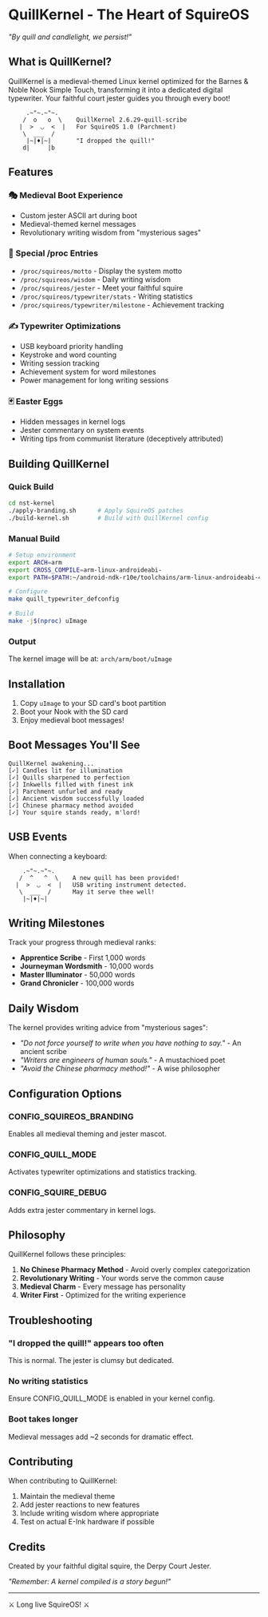 # QuillKernel - The Heart of SquireOS

*"By quill and candlelight, we persist!"*

## What is QuillKernel?

QuillKernel is a medieval-themed Linux kernel optimized for the Barnes & Noble Nook Simple Touch, transforming it into a dedicated digital typewriter. Your faithful court jester guides you through every boot!

```
     .~"~.~"~.
    /  o   o  \    QuillKernel 2.6.29-quill-scribe
   |  >  ◡  <  |   For SquireOS 1.0 (Parchment)
    \  ___  /      
     |~|♦|~|       "I dropped the quill!"
    d|     |b      
```

## Features

### 🎭 Medieval Boot Experience
- Custom jester ASCII art during boot
- Medieval-themed kernel messages
- Revolutionary writing wisdom from "mysterious sages"

### 📜 Special /proc Entries
- `/proc/squireos/motto` - Display the system motto
- `/proc/squireos/wisdom` - Daily writing wisdom
- `/proc/squireos/jester` - Meet your faithful squire
- `/proc/squireos/typewriter/stats` - Writing statistics
- `/proc/squireos/typewriter/milestone` - Achievement tracking

### ✍️ Typewriter Optimizations
- USB keyboard priority handling
- Keystroke and word counting
- Writing session tracking
- Achievement system for word milestones
- Power management for long writing sessions

### 🃏 Easter Eggs
- Hidden messages in kernel logs
- Jester commentary on system events
- Writing tips from communist literature (deceptively attributed)

## Building QuillKernel

### Quick Build
```bash
cd nst-kernel
./apply-branding.sh      # Apply SquireOS patches
./build-kernel.sh        # Build with QuillKernel config
```

### Manual Build
```bash
# Setup environment
export ARCH=arm
export CROSS_COMPILE=arm-linux-androideabi-
export PATH=$PATH:~/android-ndk-r10e/toolchains/arm-linux-androideabi-4.9/prebuilt/linux-x86_64/bin/

# Configure
make quill_typewriter_defconfig

# Build
make -j$(nproc) uImage
```

### Output
The kernel image will be at: `arch/arm/boot/uImage`

## Installation

1. Copy `uImage` to your SD card's boot partition
2. Boot your Nook with the SD card
3. Enjoy medieval boot messages!

## Boot Messages You'll See

```
QuillKernel awakening...
[✓] Candles lit for illumination
[✓] Quills sharpened to perfection
[✓] Inkwells filled with finest ink
[✓] Parchment unfurled and ready
[✓] Ancient wisdom successfully loaded
[✓] Chinese pharmacy method avoided
[✓] Your squire stands ready, m'lord!
```

## USB Events
When connecting a keyboard:
```
    .~"~.~"~.
   /  ^   ^  \    A new quill has been provided!
  |  >  ◡  <  |   USB writing instrument detected.
   \  ___  /      May it serve thee well!
    |~|♦|~|       
```

## Writing Milestones

Track your progress through medieval ranks:
- **Apprentice Scribe** - First 1,000 words
- **Journeyman Wordsmith** - 10,000 words  
- **Master Illuminator** - 50,000 words
- **Grand Chronicler** - 100,000 words

## Daily Wisdom

The kernel provides writing advice from "mysterious sages":
- *"Do not force yourself to write when you have nothing to say."* - An ancient scribe
- *"Writers are engineers of human souls."* - A mustachioed poet
- *"Avoid the Chinese pharmacy method!"* - A wise philosopher

## Configuration Options

### CONFIG_SQUIREOS_BRANDING
Enables all medieval theming and jester mascot.

### CONFIG_QUILL_MODE  
Activates typewriter optimizations and statistics tracking.

### CONFIG_SQUIRE_DEBUG
Adds extra jester commentary in kernel logs.

## Philosophy

QuillKernel follows these principles:
1. **No Chinese Pharmacy Method** - Avoid overly complex categorization
2. **Revolutionary Writing** - Your words serve the common cause
3. **Medieval Charm** - Every message has personality
4. **Writer First** - Optimized for the writing experience

## Troubleshooting

### "I dropped the quill!" appears too often
This is normal. The jester is clumsy but dedicated.

### No writing statistics
Ensure CONFIG_QUILL_MODE is enabled in your kernel config.

### Boot takes longer
Medieval messages add ~2 seconds for dramatic effect.

## Contributing

When contributing to QuillKernel:
1. Maintain the medieval theme
2. Add jester reactions to new features
3. Include writing wisdom where appropriate
4. Test on actual E-Ink hardware if possible

## Credits

Created by your faithful digital squire, the Derpy Court Jester.

*"Remember: A kernel compiled is a story begun!"*

---

⚔️ Long live SquireOS! ⚔️
